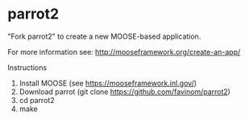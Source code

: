 parrot2
=====

"Fork parrot2" to create a new MOOSE-based application.

For more information see: http://mooseframework.org/create-an-app/

Instructions

1. Install MOOSE (see https://mooseframework.inl.gov/)
2. Download parrot (git clone https://github.com/favinom/parrot2)
3. cd parrot2
4. make

